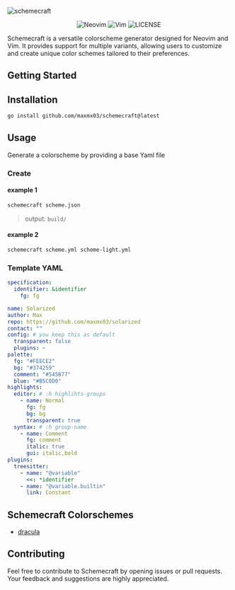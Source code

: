 ![schemecraft](https://github.com/maxmx03/schemecraft/assets/50273941/ee682aae-00cb-4282-ba24-3d9621a430a3)

<div align="center"> 
    
![Neovim](https://img.shields.io/badge/Neovim-v0.9.1+-blue?NeoVim-%2357A143.svg?&style=for-the-badge&logo=neovim&logoColor=white)
![Vim](https://img.shields.io/badge/Vim-9-blue?NeoVim-%2357A143.svg?&style=for-the-badge&logo=vim&logoColor=white)
![LICENSE](https://shields.io/badge/LICENSE-MIT-orange?style=for-the-badge)

</div>

Schemecraft is a versatile colorscheme generator designed for Neovim and Vim.
It provides support for multiple variants, allowing users to customize and
create unique color schemes tailored to their preferences.

## Getting Started

## Installation

```bash
go install github.com/maxmx03/schemecraft@latest
```

## Usage

Generate a colorscheme by providing a base Yaml file

### Create

#### example 1

```bash
schemecraft scheme.json
```

> output: `build/`

#### example 2

```bash
schemecraft scheme.yml scheme-light.yml
```

### Template YAML

```yaml
specification:
  identifier: &identifier
    fg: fg

name: Solarized
author: Max
repo: https://github.com/maxmx03/solarized
contact: ""
config: # you keep this as default
  transparent: false
  plugins: ~
palette:
  fg: "#FEECE2"
  bg: "#374259"
  comment: "#545B77"
  blue: "#B5C0D0"
highlights:
  editor: # :h highlihts-groups
    - name: Normal
      fg: fg
      bg: bg
      transparent: true
  syntax: # :h group-name
    - name: Comment
      fg: comment
      italic: true
      gui: italic,bold
plugins:
  treesitter:
    - name: "@variable"
      <<: *identifier
    - name: "@variable.builtin"
      link: Constant
```

## Schemecraft Colorschemes

- [dracula](https://github.com/maxmx03/dracula.nvim)

## Contributing

Feel free to contribute to Schemecraft by opening issues or pull requests.
Your feedback and suggestions are highly appreciated.
